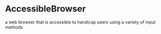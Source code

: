 # AccessibleBrowser
a web browser that is accessible to handicap users using a variety of input methods
